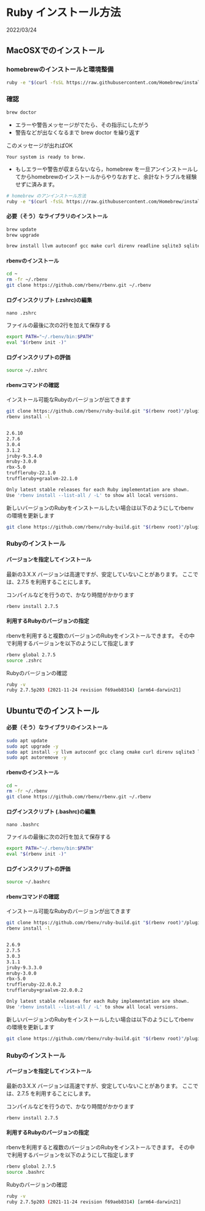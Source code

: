# Ruby インストール方法

2022/03/24

## MacOSXでのインストール

### homebrewのインストールと環境整備

```bash
ruby -e "$(curl -fsSL https://raw.githubusercontent.com/Homebrew/install/master/install)"
```

### 確認

```bash
brew doctor
```

* エラーや警告メッセージがでたら、その指示にしたがう
* 警告などが出なくなるまで brew doctor を繰り返す

このメッセージが出ればOK

```
Your system is ready to brew.
```

* もしエラーや警告が収まらないなら，homebrew を一旦アンインストールしてからhomebrewのインストールからやりなおすと、余計なトラブルを経験せずに済みます。

```bash
# homebrew のアンインストール方法
ruby -e "$(curl -fsSL https://raw.githubusercontent.com/Homebrew/install/master/uninstall)"
```

#### 必要（そう）なライブラリのインストール

```bash
brew update
brew upgrade

brew install llvm autoconf gcc make curl direnv readline sqlite3 sqlite-utils libsigsegv leveldb zlib zlib-ng git nodejs node npm m4 wget curl
```

#### rbenvのインストール

```bash
cd ~
rm -fr ~/.rbenv
git clone https://github.com/rbenv/rbenv.git ~/.rbenv
```

#### ログインスクリプト (.zshrc)の編集

`nano .zshrc`

ファイルの最後に次の2行を加えて保存する

```bash
export PATH="~/.rbenv/bin:$PATH"
eval "$(rbenv init -)"
```

#### ログインスクリプトの評価

```bash
source ~/.zshrc
```

#### rbenvコマンドの確認

インストール可能なRubyのバージョンが出てきます

```bash
git clone https://github.com/rbenv/ruby-build.git "$(rbenv root)"/plugins/ruby-build
rbenv install -l


2.6.10
2.7.6
3.0.4
3.1.2
jruby-9.3.4.0
mruby-3.0.0
rbx-5.0
truffleruby-22.1.0
truffleruby+graalvm-22.1.0

Only latest stable releases for each Ruby implementation are shown.
Use 'rbenv install --list-all / -L' to show all local versions.
```

新しいバージョンのRubyをインストールしたい場合は以下のようにしてrbenvの環境を更新します

```bash
git clone https://github.com/rbenv/ruby-build.git "$(rbenv root)"/plugins/ruby-build
```

### Rubyのインストール

#### バージョンを指定してインストール

最新の3.X.X バージョンは高速ですが、安定していないことがあります。
ここでは、2.7.5 を利用することにします。

コンパイルなどを行うので、かなり時間がかかります

```bash
rbenv install 2.7.5
```

#### 利用するRubyのバージョンの指定

rbenvを利用すると複数のバージョンのRubyをインストールできます。
その中で利用するバージョンを以下のようにして指定します

```bash
rbenv global 2.7.5
source .zshrc 
```

Rubyのバージョンの確認

```bash
ruby -v
ruby 2.7.5p203 (2021-11-24 revision f69aeb8314) [arm64-darwin21]
```


## Ubuntuでのインストール

#### 必要（そう）なライブラリのインストール

```bash
sudo apt update
sudo apt upgrade -y
sudo apt install -y llvm autoconf gcc clang cmake curl direnv sqlite3 libsqlite3-dev git nodejs m4 libssl-dev zlib1g-dev cmdtest build-essential wget imagemagick libreadline-dev
sudo apt autoremove -y
```

#### rbenvのインストール

```bash
cd ~
rm -fr ~/.rbenv
git clone https://github.com/rbenv/rbenv.git ~/.rbenv
```

#### ログインスクリプト (.bashrc)の編集

`nano .bashrc`

ファイルの最後に次の2行を加えて保存する

```bash
export PATH="~/.rbenv/bin:$PATH"
eval "$(rbenv init -)"
```

#### ログインスクリプトの評価

```bash
source ~/.bashrc
```

#### rbenvコマンドの確認

インストール可能なRubyのバージョンが出てきます

```bash
git clone https://github.com/rbenv/ruby-build.git "$(rbenv root)"/plugins/ruby-build
rbenv install -l


2.6.9
2.7.5
3.0.3
3.1.1
jruby-9.3.3.0
mruby-3.0.0
rbx-5.0
truffleruby-22.0.0.2
truffleruby+graalvm-22.0.0.2

Only latest stable releases for each Ruby implementation are shown.
Use 'rbenv install --list-all / -L' to show all local versions.
```

新しいバージョンのRubyをインストールしたい場合は以下のようにしてrbenvの環境を更新します

```bash
git clone https://github.com/rbenv/ruby-build.git "$(rbenv root)"/plugins/ruby-build
```

### Rubyのインストール

#### バージョンを指定してインストール

最新の3.X.X バージョンは高速ですが、安定していないことがあります。
ここでは、2.7.5 を利用することにします。

コンパイルなどを行うので、かなり時間がかかります

```bash
rbenv install 2.7.5
```

#### 利用するRubyのバージョンの指定

rbenvを利用すると複数のバージョンのRubyをインストールできます。
その中で利用するバージョンを以下のようにして指定します

```bash
rbenv global 2.7.5
source .bashrc 
```

Rubyのバージョンの確認

```bash
ruby -v
ruby 2.7.5p203 (2021-11-24 revision f69aeb8314) [arm64-darwin21]
```
